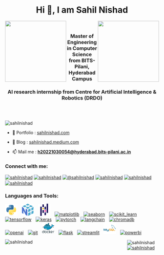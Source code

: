 


<h1 align="center">Hi 👋, I am Sahil Nishad</h1>



<p align="center">
      <img src="https://github.com/user-attachments/assets/e507e766-7677-4424-b69a-064e28da723d" align="left" width="200" height="200">
      <img src="">
      <img src="https://github.com/user-attachments/assets/fa797227-afc1-4c84-a9da-f5a74642e945" align="right" width="200" height="200">
</p>





<h3 align="center">Master of Engineering in Computer Science from BITS-Pilani, Hyderabad Campus </h3>
<h3 align="center">AI research internship from Centre for Artificial Intelligence & Robotics (DRDO)</h3>

<br>
<br>
<p align="left"> <img src="https://komarev.com/ghpvc/?username=sahilnishad&label=Profile%20views&color=0e75b6&style=flat" alt="sahilnishad" /> </p>

 



- 🌱 Portfolio : [sahilnishad.com](https://sahilnishad.com)
  
- 📝 Blog      : [sahilnishad.medium.com](https://sahilnishad.medium.com)

- 📫 Mail me   : **h20221030054@hyderabad.bits-pilani.ac.in**

<h3 align="left">Connect with me:</h3>
<p align="left">
<a href="https://linkedin.com/in/sahilnishad" target="blank"><img align="center" src="https://raw.githubusercontent.com/rahuldkjain/github-profile-readme-generator/master/src/images/icons/Social/linked-in-alt.svg" alt="sahilnishad" height="30" width="40" /></a>
<a href="https://kaggle.com/sahilnishad" target="blank"><img align="center" src="https://raw.githubusercontent.com/rahuldkjain/github-profile-readme-generator/master/src/images/icons/Social/kaggle.svg" alt="sahilnishad" height="30" width="40" /></a>
<a href="https://medium.com/@sahilnishad" target="blank"><img align="center" src="https://raw.githubusercontent.com/rahuldkjain/github-profile-readme-generator/master/src/images/icons/Social/medium.svg" alt="@sahilnishad" height="30" width="40" /></a>
<a href="https://www.hackerrank.com/sahilnishad" target="blank"><img align="center" src="https://raw.githubusercontent.com/rahuldkjain/github-profile-readme-generator/master/src/images/icons/Social/hackerrank.svg" alt="sahilnishad" height="30" width="40" /></a>
<a href="https://www.leetcode.com/sahilnishad" target="blank"><img align="center" src="https://raw.githubusercontent.com/rahuldkjain/github-profile-readme-generator/master/src/images/icons/Social/leet-code.svg" alt="sahilnishad" height="30" width="40" /></a>
<a href="https://auth.geeksforgeeks.org/user/sahilnishad" target="blank"><img align="center" src="https://raw.githubusercontent.com/rahuldkjain/github-profile-readme-generator/master/src/images/icons/Social/geeks-for-geeks.svg" alt="sahilnishad" height="30" width="40" /></a>
</p>

<h3 align="left">Languages and Tools:</h3>
<p align="left"> 
    <a href="https://www.python.org" target="_blank" rel="noreferrer"><img src="https://raw.githubusercontent.com/devicons/devicon/master/icons/python/python-original.svg" alt="python" width="40" height="40" style="margin-right: 10px;"/></a> 
    <a href="https://numpy.org/" target="_blank" rel="noreferrer"><img src="https://raw.githubusercontent.com/devicons/devicon/master/icons/numpy/numpy-original.svg" alt="numpy" width="40" height="40" style="margin-right: 10px;"/></a> 
    <a href="https://pandas.pydata.org/" target="_blank" rel="noreferrer"><img src="https://raw.githubusercontent.com/devicons/devicon/2ae2a900d2f041da66e950e4d48052658d850630/icons/pandas/pandas-original.svg" alt="pandas" width="40" height="40" style="margin-right: 10px;"/></a> 
    <a href="https://matplotlib.org/" target="_blank" rel="noreferrer"><img src="https://matplotlib.org/_static/images/logo2.svg" alt="matplotlib" width="40" height="40" style="margin-right: 10px;"/></a> 
    <a href="https://seaborn.pydata.org/" target="_blank" rel="noreferrer"><img src="https://seaborn.pydata.org/_images/logo-mark-lightbg.svg" alt="seaborn" width="40" height="40" style="margin-right: 10px;"/></a> 
    <a href="https://scikit-learn.org/" target="_blank" rel="noreferrer"><img src="https://upload.wikimedia.org/wikipedia/commons/0/05/Scikit_learn_logo_small.svg" alt="scikit_learn" width="40" height="40" style="margin-right: 10px;"/></a> 
    <a href="https://www.tensorflow.org" target="_blank" rel="noreferrer"><img src="https://www.vectorlogo.zone/logos/tensorflow/tensorflow-icon.svg" alt="tensorflow" width="40" height="40" style="margin-right: 10px;"/></a> 
    <a href="https://keras.io/" target="_blank" rel="noreferrer"><img src="https://upload.wikimedia.org/wikipedia/commons/a/ae/Keras_logo.svg" alt="keras" width="40" height="40" style="margin-right: 10px;"/></a>
    <a href="https://pytorch.org/" target="_blank" rel="noreferrer"><img src="https://www.vectorlogo.zone/logos/pytorch/pytorch-icon.svg" alt="pytorch" width="40" height="40" style="margin-right: 10px;"/></a> 
    <a href="https://www.langchain.com" target="_blank" rel="noreferrer"><img src="https://github.com/user-attachments/assets/4c62d9a1-3e2c-42ee-b2da-e9ec4f0f605f" alt="langchain" width="90" height="45" style="margin-right: 10px;"/></a>  
    <a href="https://www.trychroma.com" target="_blank" rel="noreferrer"><img src="https://github.com/user-attachments/assets/c828633a-c3a3-465d-8da7-0b97053647f6" alt="chromadb" width="60" height="40" style="margin-right: 10px;"/></a>
    <a href="https://openai.com/" target="_blank" rel="noreferrer"><img src="https://seeklogo.com/images/O/open-ai-logo-8B9BFEDC26-seeklogo.com.png" alt="openai" width="40" height="40" style="margin-right: 10px;"/></a> 
    <a href="https://git-scm.com/" target="_blank" rel="noreferrer"><img src="https://www.vectorlogo.zone/logos/git-scm/git-scm-icon.svg" alt="git" width="40" height="40" style="margin-right: 10px;"/></a> 
    <a href="https://www.docker.com/" target="_blank" rel="noreferrer"><img src="https://raw.githubusercontent.com/devicons/devicon/master/icons/docker/docker-original-wordmark.svg" alt="docker" width="40" height="40" style="margin-right: 10px;"/></a> 
    <a href="https://flask.palletsprojects.com/" target="_blank" rel="noreferrer"><img src="https://github.com/user-attachments/assets/498a1007-cbf9-4972-8658-c2e23efbadaf" alt="flask" width="40" height="40" style="margin-right: 10px;"/></a> 
    <a href="https://streamlit.io/" target="_blank" rel="noreferrer"><img src="https://avatars.githubusercontent.com/u/45109972?s=200&v=4" alt="streamlit" width="40" height="40" style="margin-right: 10px;"/></a>
    <a href="https://www.mysql.com/" target="_blank" rel="noreferrer"><img src="https://raw.githubusercontent.com/devicons/devicon/master/icons/mysql/mysql-original-wordmark.svg" alt="sql" width="40" height="40" style="margin-right: 10px;"/></a> 
    <a href="https://powerbi.microsoft.com/" target="_blank" rel="noreferrer"><img src="https://www.vectorlogo.zone/logos/microsoft_powerbi/microsoft_powerbi-icon.svg" alt="powerbi" width="40" height="40" style="margin-right: 10px;"/></a> 
</p>




<p><img align="left" src="https://github-readme-streak-stats.herokuapp.com/?user=sahilnishad&" alt="sahilnishad" width="400" height="200" />  <img align="center" src="https://github-readme-stats.vercel.app/api?username=sahilnishad&show_icons=true&locale=en" alt="sahilnishad" width="400" height="200 /></p>



<p align="left"> <a href="https://github.com/ryo-ma/github-profile-trophy"><img src="https://github-profile-trophy.vercel.app/?username=sahilnishad&row=1&margin-w=10" alt="sahilnishad" /></a> </p>

